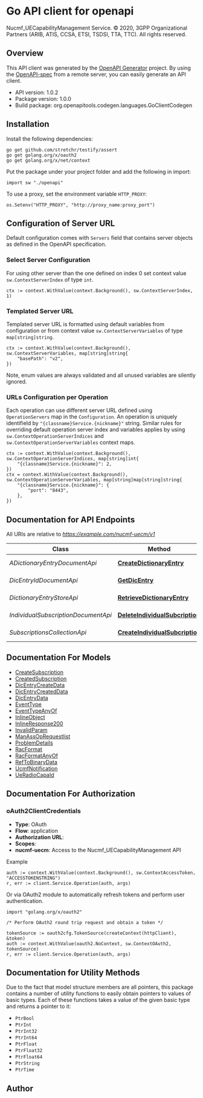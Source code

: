 # Go API client for openapi

Nucmf_UECapabilityManagement Service.
© 2020, 3GPP Organizational Partners (ARIB, ATIS, CCSA, ETSI, TSDSI, TTA, TTC).
All rights reserved.


## Overview
This API client was generated by the [OpenAPI Generator](https://openapi-generator.tech) project.  By using the [OpenAPI-spec](https://www.openapis.org/) from a remote server, you can easily generate an API client.

- API version: 1.0.2
- Package version: 1.0.0
- Build package: org.openapitools.codegen.languages.GoClientCodegen

## Installation

Install the following dependencies:

```shell
go get github.com/stretchr/testify/assert
go get golang.org/x/oauth2
go get golang.org/x/net/context
```

Put the package under your project folder and add the following in import:

```golang
import sw "./openapi"
```

To use a proxy, set the environment variable `HTTP_PROXY`:

```golang
os.Setenv("HTTP_PROXY", "http://proxy_name:proxy_port")
```

## Configuration of Server URL

Default configuration comes with `Servers` field that contains server objects as defined in the OpenAPI specification.

### Select Server Configuration

For using other server than the one defined on index 0 set context value `sw.ContextServerIndex` of type `int`.

```golang
ctx := context.WithValue(context.Background(), sw.ContextServerIndex, 1)
```

### Templated Server URL

Templated server URL is formatted using default variables from configuration or from context value `sw.ContextServerVariables` of type `map[string]string`.

```golang
ctx := context.WithValue(context.Background(), sw.ContextServerVariables, map[string]string{
	"basePath": "v2",
})
```

Note, enum values are always validated and all unused variables are silently ignored.

### URLs Configuration per Operation

Each operation can use different server URL defined using `OperationServers` map in the `Configuration`.
An operation is uniquely identifield by `"{classname}Service.{nickname}"` string.
Similar rules for overriding default operation server index and variables applies by using `sw.ContextOperationServerIndices` and `sw.ContextOperationServerVariables` context maps.

```
ctx := context.WithValue(context.Background(), sw.ContextOperationServerIndices, map[string]int{
	"{classname}Service.{nickname}": 2,
})
ctx = context.WithValue(context.Background(), sw.ContextOperationServerVariables, map[string]map[string]string{
	"{classname}Service.{nickname}": {
		"port": "8443",
	},
})
```

## Documentation for API Endpoints

All URIs are relative to *https://example.com/nucmf-uecm/v1*

Class | Method | HTTP request | Description
------------ | ------------- | ------------- | -------------
*ADictionaryEntryDocumentApi* | [**CreateDictionaryEntry**](docs/ADictionaryEntryDocumentApi.md#createdictionaryentry) | **Post** /dic-entries | Create a dictionary entry in the UCMF
*DicEntryIdDocumentApi* | [**GetDicEntry**](docs/DicEntryIdDocumentApi.md#getdicentry) | **Get** /dic-entries/{dicEntryId} | Get an individual dictionary entry via dicEntryId
*DictionaryEntryStoreApi* | [**RetrieveDictionaryEntry**](docs/DictionaryEntryStoreApi.md#retrievedictionaryentry) | **Get** /dic-entries | retrieve a dictionary entry matching query parameters
*IndividualSubscriptionDocumentApi* | [**DeleteIndividualSubcription**](docs/IndividualSubscriptionDocumentApi.md#deleteindividualsubcription) | **Delete** /subscriptions/{subscriptionId} | unsubscribe from notifications
*SubscriptionsCollectionApi* | [**CreateIndividualSubcription**](docs/SubscriptionsCollectionApi.md#createindividualsubcription) | **Post** /subscriptions | Nucmf_UECapabilityManagement Subscribe service Operation


## Documentation For Models

 - [CreateSubscription](docs/CreateSubscription.md)
 - [CreatedSubscription](docs/CreatedSubscription.md)
 - [DicEntryCreateData](docs/DicEntryCreateData.md)
 - [DicEntryCreatedData](docs/DicEntryCreatedData.md)
 - [DicEntryData](docs/DicEntryData.md)
 - [EventType](docs/EventType.md)
 - [EventTypeAnyOf](docs/EventTypeAnyOf.md)
 - [InlineObject](docs/InlineObject.md)
 - [InlineResponse200](docs/InlineResponse200.md)
 - [InvalidParam](docs/InvalidParam.md)
 - [ManAssOpRequestlist](docs/ManAssOpRequestlist.md)
 - [ProblemDetails](docs/ProblemDetails.md)
 - [RacFormat](docs/RacFormat.md)
 - [RacFormatAnyOf](docs/RacFormatAnyOf.md)
 - [RefToBinaryData](docs/RefToBinaryData.md)
 - [UcmfNotification](docs/UcmfNotification.md)
 - [UeRadioCapaId](docs/UeRadioCapaId.md)


## Documentation For Authorization



### oAuth2ClientCredentials


- **Type**: OAuth
- **Flow**: application
- **Authorization URL**: 
- **Scopes**: 
 - **nucmf-uecm**: Access to the Nucmf_UECapabilityManagement API

Example

```golang
auth := context.WithValue(context.Background(), sw.ContextAccessToken, "ACCESSTOKENSTRING")
r, err := client.Service.Operation(auth, args)
```

Or via OAuth2 module to automatically refresh tokens and perform user authentication.

```golang
import "golang.org/x/oauth2"

/* Perform OAuth2 round trip request and obtain a token */

tokenSource := oauth2cfg.TokenSource(createContext(httpClient), &token)
auth := context.WithValue(oauth2.NoContext, sw.ContextOAuth2, tokenSource)
r, err := client.Service.Operation(auth, args)
```


## Documentation for Utility Methods

Due to the fact that model structure members are all pointers, this package contains
a number of utility functions to easily obtain pointers to values of basic types.
Each of these functions takes a value of the given basic type and returns a pointer to it:

* `PtrBool`
* `PtrInt`
* `PtrInt32`
* `PtrInt64`
* `PtrFloat`
* `PtrFloat32`
* `PtrFloat64`
* `PtrString`
* `PtrTime`

## Author



